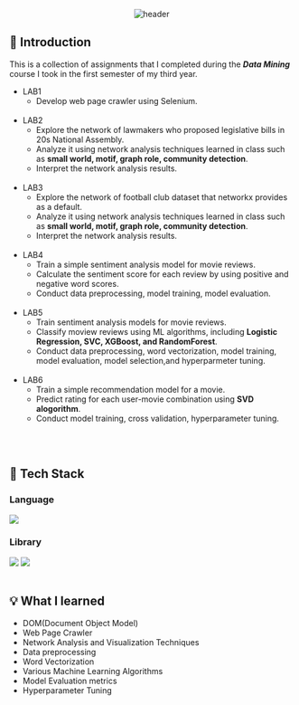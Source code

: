 <div align="center">

  <!--Header-->
  ![header](https://capsule-render.vercel.app/api?type=soft&color=auto&text=Data%20Mining)
  
</div>
<div>

  ## 📌 Introduction
  This is a collection of assignments that I completed during the <i><strong>Data Mining</strong></i> course I took in the first semester of my third year.<br/>
  - LAB1
    - Develop web page crawler using Selenium.
    <br/>
  - LAB2
    - Explore the network of lawmakers who proposed legislative bills in 20s National Assembly.
    - Analyze it using network analysis techniques learned in class such as <strong>small world, motif, graph role, community detection</strong>.
    - Interpret the network analysis results.
    <br/>
  - LAB3
    - Explore the network of football club dataset that networkx provides as a default.
    - Analyze it using network analysis techniques learned in class such as <strong>small world, motif, graph role, community detection</strong>.
    - Interpret the network analysis results.
    <br/>
  - LAB4
    - Train a simple sentiment analysis model for movie reviews.
    - Calculate the sentiment score for each review by using positive and negative word scores.
    - Conduct data preprocessing, model training, model evaluation.
    <br/>
  - LAB5
    - Train sentiment analysis models for movie reviews.
    - Classify moview reviews using ML algorithms, including <strong>Logistic Regression, SVC, XGBoost, and RandomForest</strong>.
    - Conduct data preprocessing, word vectorization, model training, model evaluation, model selection,and hyperparmeter tuning.
    <br/>
  - LAB6
    - Train a simple recommendation model for a movie.
    - Predict rating for each user-movie combination using <strong>SVD alogorithm</strong>.
    - Conduct model training, cross validation, hyperparameter tuning.
  <br/>
  <br/>
  
  ## 🔧 Tech Stack
  ### Language
  <!--Python-->
  <img src="https://img.shields.io/badge/Python-3776AB?style=flat-square&logo=Python&logoColor=white"/>
  
  ### Library
  <!--Selenium-->
  <img src="https://img.shields.io/badge/Selenium-43B02A?style=flat-square&logo=Selenium&logoColor=white"/>
  <!--scikit-learn-->
  <img src="https://img.shields.io/badge/scikit-learn-F7931E?style=flat-square&logo=scikit-learn&logoColor=white"/>
  <br/>
  <br/>
  
  ## 💡 What I learned
  - DOM(Document Object Model)
  - Web Page Crawler
  - Network Analysis and Visualization Techniques
  - Data preprocessing
  - Word Vectorization
  - Various Machine Learning Algorithms
  - Model Evaluation metrics
  - Hyperparameter Tuning
  
</div>
